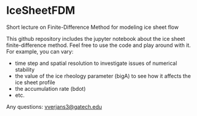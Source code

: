 # IceSheetFDM
Short lecture on Finite-Difference Method for modeling ice sheet flow

This github repository includes the jupyter notebook about the ice sheet finite-difference method. Feel free to use the code and play around with it. For example, you can vary:
- time step and spatial resolution to investigate issues of numerical stability
- the value of the ice rheology parameter (bigA) to see how it affects the ice sheet profile
- the accumulation rate (bdot)
- etc.

Any questions: vverjans3@gatech.edu
